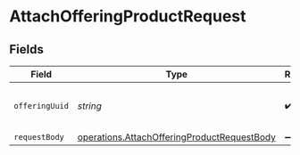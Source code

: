 # AttachOfferingProductRequest


## Fields

| Field                                                                                                      | Type                                                                                                       | Required                                                                                                   | Description                                                                                                | Example                                                                                                    |
| ---------------------------------------------------------------------------------------------------------- | ---------------------------------------------------------------------------------------------------------- | ---------------------------------------------------------------------------------------------------------- | ---------------------------------------------------------------------------------------------------------- | ---------------------------------------------------------------------------------------------------------- |
| `offeringUuid`                                                                                             | *string*                                                                                                   | :heavy_check_mark:                                                                                         | The unique identifier of the offering.                                                                     | 00000000-0000-0000-0000-000000000000                                                                       |
| `requestBody`                                                                                              | [operations.AttachOfferingProductRequestBody](../../models/operations/attachofferingproductrequestbody.md) | :heavy_minus_sign:                                                                                         | N/A                                                                                                        |                                                                                                            |